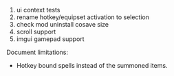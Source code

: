 1. ui context tests
1. rename hotkey/equipset activation to selection
1. check mod uninstall cosave size
1. scroll support
1. imgui gamepad support

Document limitations:
* Hotkey bound spells instead of the summoned items.

